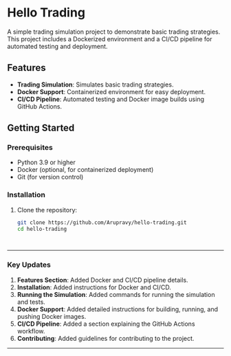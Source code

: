 # Hello Trading

A simple trading simulation project to demonstrate basic trading strategies. This project includes a Dockerized environment and a CI/CD pipeline for automated testing and deployment.

## Features

- **Trading Simulation**: Simulates basic trading strategies.
- **Docker Support**: Containerized environment for easy deployment.
- **CI/CD Pipeline**: Automated testing and Docker image builds using GitHub Actions.

## Getting Started

### Prerequisites

- Python 3.9 or higher
- Docker (optional, for containerized deployment)
- Git (for version control)

### Installation

1. Clone the repository:
   ```bash
   git clone https://github.com/Arupravy/hello-trading.git
   cd hello-trading




---

### **Key Updates**
1. **Features Section**: Added Docker and CI/CD pipeline details.
2. **Installation**: Added instructions for Docker and CI/CD.
3. **Running the Simulation**: Added commands for running the simulation and tests.
4. **Docker Support**: Added detailed instructions for building, running, and pushing Docker images.
5. **CI/CD Pipeline**: Added a section explaining the GitHub Actions workflow.
6. **Contributing**: Added guidelines for contributing to the project.

---